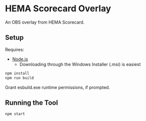 # HEMA Scorecard Overlay

An OBS overlay from HEMA Scorecard.

## Setup

Requires:

* [Node.js](https://nodejs.org/en/download)
  * Downloading through the Windows Installer (.msi) is easiest

```bash
npm install
npm run build
```

Grant esbuild.exe runtime permissions, if prompted.

## Running the Tool

```bash
npm start
```
